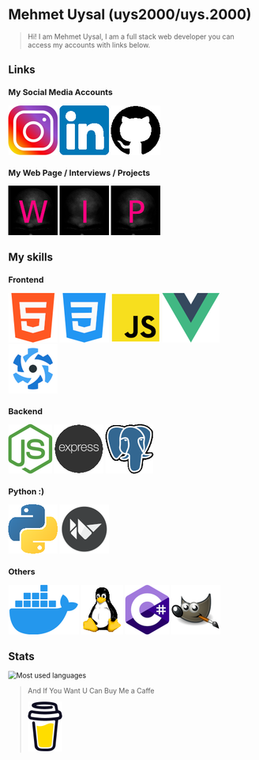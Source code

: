 # Mehmet Uysal (uys2000/uys.2000)

>Hi! I am Mehmet Uysal, I am a full stack web developer you can access my accounts with links below.

## Links

### My Social Media Accounts

[![INSTA][INSTAIMG]][INSTALINK] [![IN][INIMG]][INLINK] [![GIT][GITIMG]][GITLINK]

### My Web Page / Interviews / Projects

[![WEB][WEBIMG]][WEBLINK]
[![INT][INTIMG]][INTLINK]
[![PRO][PROIMG]][PROLINK]

## My skills

### Frontend

![HTML] ![CSS] ![JS] ![VUE] ![QUASAR]

### Backend

![NODE] ![EXP] ![POST]

### Python :)

![PYT] ![KIVY]

### Others

![DOCKER] ![LINUX] ![C#] ![GIMP]

## Stats

![Most used languages][STATS]

>
>And If You Want U Can Buy Me a Caffe
>
>[![CAFFE][CAFFEIMG]][CAFFELINK]

[INSTAIMG]:https://github.com/uys2000/uys2000/blob/master/images/insta.png?raw=true
[INSTALINK]:https://www.instagram.com/uys.2000/
[INIMG]:https://github.com/uys2000/uys2000/blob/master/images/in.png?raw=true
[INLINK]:https://www.linkedin.com/in/uys2000/
[GITIMG]:https://github.com/uys2000/uys2000/blob/master/images/git.png?raw=true
[GITLINK]:https://github.com/uys2000

[WEBIMG]:https://github.com/uys2000/uys2000/blob/master/images/web.png?raw=true
[WEBLINK]:https://mehmetuysal.tech/
[INTIMG]:https://github.com/uys2000/uys2000/blob/master/images/int.png?raw=true
[INTLINK]:https://github.com/uys2000-interviews
[PROIMG]:https://github.com/uys2000/uys2000/blob/master/images/pro.png?raw=true
[PROLINK]:https://github.com/uys2000-projects

[HTML]:https://github.com/uys2000/uys2000/blob/master/images/html.png?raw=true
[CSS]:https://github.com/uys2000/uys2000/blob/master/images/css.png?raw=true
[JS]:https://github.com/uys2000/uys2000/blob/master/images/js.png?raw=true
[VUE]:https://github.com/uys2000/uys2000/blob/master/images/vue.png?raw=true
[QUASAR]:https://github.com/uys2000/uys2000/blob/master/images/quasar.png?raw=true
[NODE]:https://github.com/uys2000/uys2000/blob/master/images/node.png?raw=true
[EXP]:https://github.com/uys2000/uys2000/blob/master/images/exp.png?raw=true
[POST]:https://github.com/uys2000/uys2000/blob/master/images/post.png?raw=true
[PYT]:https://github.com/uys2000/uys2000/blob/master/images/pyt.png?raw=true
[KIVY]:https://github.com/uys2000/uys2000/blob/master/images/kivy.png?raw=true
[DOCKER]:https://github.com/uys2000/uys2000/blob/master/images/docker.png?raw=true
[LINUX]:https://github.com/uys2000/uys2000/blob/master/images/linux.png?raw=true
[C#]:https://github.com/uys2000/uys2000/blob/master/images/c.png?raw=true
[GIMP]:https://github.com/uys2000/uys2000/blob/master/images/gimp.png?raw=true

[STATS]:https://github-readme-stats.vercel.app/api/top-langs/?username=uys2000&theme=blue-green&layout=compact

[CAFFEIMG]:https://github.com/uys2000/uys2000/blob/master/images/caffe.png?raw=true
[CAFFELINK]:https://www.buymeacoffee.com/uys2000
